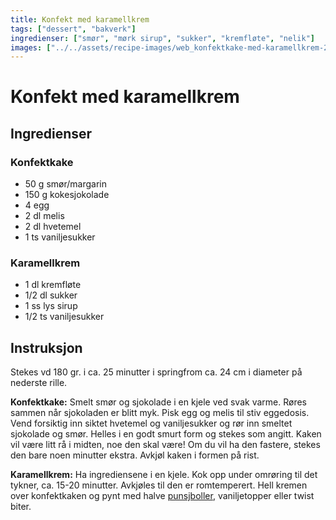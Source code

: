 ```yaml
---
title: Konfekt med karamellkrem
tags: ["dessert", "bakverk"]
ingredienser: ["smør", "mørk sirup", "sukker", "kremfløte", "nelik"]
images: ["../../assets/recipe-images/web_konfektkake-med-karamellkrem-2.jpg"]
---
```


# Konfekt med karamellkrem

## Ingredienser

### Konfektkake

- 50 g smør/margarin
- 150 g kokesjokolade
- 4 egg
- 2 dl melis
- 2 dl hvetemel
- 1 ts vaniljesukker

### Karamellkrem

- 1 dl kremfløte
- 1/2 dl sukker
- 1 ss lys sirup
- 1/2 ts vaniljesukker

## Instruksjon

Stekes vd 180 gr. i ca. 25 minutter i springfrom ca. 24 cm i diameter på nederste rille.

**Konfektkake:** Smelt smør og sjokolade i en kjele ved svak varme. Røres sammen når sjokoladen er blitt myk. Pisk egg og melis til stiv eggedosis. Vend forsiktig inn siktet hvetemel og vaniljesukker og rør inn smeltet sjokolade og smør. Helles i en godt smurt form og stekes som angitt. Kaken vil være litt rå i midten, noe den skal være! Om du vil ha den fastere, stekes den bare noen minutter ekstra. Avkjøl kaken i formen på rist.

**Karamellkrem:** Ha ingrediensene i en kjele. Kok opp under omrøring til det tykner, ca. 15-20 minutter. Avkjøles til den er romtemperert. Hell kremen over konfektkaken og pynt med halve [punsjboller](./Elins-punsjboller), vaniljetopper eller twist biter.
